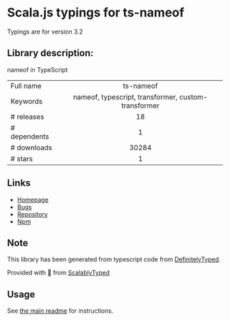 
# Scala.js typings for ts-nameof

Typings are for version 3.2

## Library description:
nameof in TypeScript

|                    |                 |
| ------------------ | :-------------: |
| Full name          | ts-nameof |
| Keywords           | nameof, typescript, transformer, custom-transformer |
| # releases         | 18 |
| # dependents       | 1 |
| # downloads        | 30284 |
| # stars            | 1 |

## Links
- [Homepage](https://github.com/dsherret/ts-nameof#readme)
- [Bugs](https://github.com/dsherret/ts-nameof/issues)
- [Repository](https://github.com/dsherret/ts-nameof)
- [Npm](https://www.npmjs.com/package/ts-nameof)
    


## Note
This library has been generated from typescript code from [DefinitelyTyped](https://definitelytyped.org).

Provided with :purple_heart: from [ScalablyTyped](https://github.com/oyvindberg/ScalablyTyped)

## Usage
See [the main readme](../../readme.md) for instructions.


